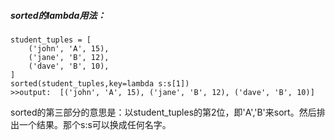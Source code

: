 ##### sorted的lambda用法：

    student_tuples = [
        ('john', 'A', 15),
        ('jane', 'B', 12),
        ('dave', 'B', 10),
    ]
    sorted(student_tuples,key=lambda s:s[1])
    >>output:  [('john', 'A', 15), ('jane', 'B', 12), ('dave', 'B', 10)]
    
sorted的第三部分的意思是：以student_tuples的第2位，即'A','B'来sort。然后排出一个结果。那个s:s可以换成任何名字。
